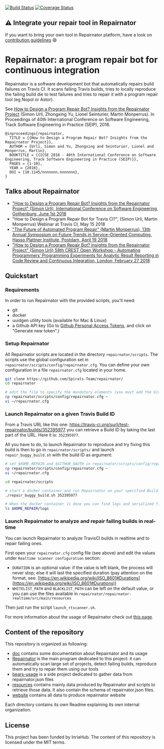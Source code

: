 [![Build Status](https://travis-ci.org/Spirals-Team/repairnator.svg?branch=master)](https://travis-ci.org/Spirals-Team/repairnator) [![Coverage Status](https://coveralls.io/repos/github/Spirals-Team/repairnator/badge.svg?branch=master)](https://coveralls.io/github/Spirals-Team/repairnator?branch=master)

## :warning: Integrate your repair tool in Repairnator

If you want to bring your own tool in Repairnator platform, have a look on [contribution guidelines](/doc/contribute.md) :smile:

# Repairnator: a program repair bot for continuous integration

Repairnator is a software development bot that automatically repairs build failures on Travis CI.
It scans failing Travis builds, tries to locally reproduce the failing build die to test failures and tries to repair it with a program repair tool (eg Nopol or Astor). 

See [How to Design a Program Repair Bot? Insights from the Repairnator Project](https://hal.archives-ouvertes.fr/hal-01691496/document) (Simon Urli, Zhongxing Yu, Lionel Seinturier, Martin Monperrus). In Proceedings of 40th International Conference on Software Engineering, Track Software Engineering in Practice (SEIP), 2018.

```
@inproceedings{repairnator,
  TITLE = {{How to Design a Program Repair Bot? Insights from the Repairnator Project}},
  AUTHOR = {Urli, Simon and Yu, Zhongxing and Seinturier, Lionel and Monperrus, Martin},
  BOOKTITLE = {{ICSE 2018 - 40th International Conference on Software Engineering, Track Software Engineering in Practice (SEIP)}},
  PAGES = {1-10},
  YEAR = {2018},
  DOI = {10.1145/nnnnnnn.nnnnnnn},
}
```
## Talks about Repairnator

* ["How to Design a Program Repair Bot? Insights from the Repairnator Project" (Simon Urli), International Conference on Software Engineering, Gothenburg, June 1st 2018](https://www.icse2018.org/program/program-icse-2018)
* "How to Design a Program Repair Bot for Travis CI?", (Simon Urli, Martin Monperrus) Webinar at Travis CI, May 15 2018
* ["The Future of Automated Program Repair" (Martin Monperrus), 13th Annual Symposium on Future Trends in Service-Oriented Computing, Hasso Plattner Institute, Postdam, April 19 2018](https://hpi.de/veranstaltungen/wissenschaftliche-konferenzen/research-school/2018/symposium-on-future-trends-in-service-oriented-computing.html)
* ["How to Design a Program Repair Bot? Insights from the Repairnator Project" (Simon Urli) 58th CREST Open Workshop - Automating Programmers’ Programming Experiments for Analytic Result Reporting in Code Review and Continuous Integration, London, February 27 2018](http://crest.cs.ucl.ac.uk/cow/58/)

## Quickstart

### Requirements

In order to run Repairnator with the provided scripts, you'll need: 
  - git
  - docker
  - uuidgen utility tools (available for Mac & Linux)
  - a Github API key (Go to [Github Personal Access Tokens](https://github.com/settings/tokens), and click on "Generate new token".)
  
### Setup Repairnator

All Repairnator scripts are located in the directory `repairnator/scripts`. 
The scripts use the global configuration set in `repairnator/scripts/config/repairnator.cfg`.
You can define your own configuration in a file `repairnator.cfg` located in your home.

```bash
git clone https://github.com/Spirals-Team/repairnator/
cd repairnator

# edit the file to specify the mandatory elements (you must add the Github Personal Access Token here)
cp repairnator/scripts/config/repairnator.cfg ~
vi ~/repairnator.cfg
```

### Launch Repairnator on a given Travis Build ID

From a Travis URL like this one: https://travis-ci.org/surli/test-repairnator/builds/352395977 you can retrieve a Build ID by taking the last part of the URL.
Here it is: `352395977`.

All you have to do, to launch Repairnator to reproduce and try fixing this build is then to go in `repairnator/scripts/` and launch `repair_buggy_build.sh` with the build ID as argument:

```bash
# set $HOME_REPAIR and $GITHUB_OAUTH in repairnator/scripts/config/repairnator.cfg
cp repairnator/scripts/config/repairnator.cfg ~
vi ~/repairnator.cfg

cd repairnator/scripts

# start a docker container and run Repairnator on your specified Build ID.
./repair_buggy_build.sh 352395977

# When the docker container is done you can find logs and serialized files in the `$HOME_REPAIR/logs` path.
ls $HOME_REPAIR/logs
```

### Launch Repairnator to analyze and repair failing builds in real-time

You can launch Repairnator to analyze TravisCI builds in realtime and to repair failing ones.

First open your `repairnator.cfg` config file (see above) and edit the values under `Realtime scanner configuration` section:
  - `DURATION` is an optional value: if the value is left blank, the process will never stop; else it will last the specified duration (pay attention on the format, see: [https://en.wikipedia.org/wiki/ISO_8601#Durations](https://en.wikipedia.org/wiki/ISO_8601#Durations))
  - `WHITELIST_PATH` and `BLACKLIST_PATH` can be left on the default value, or you can use the files available in `repairnator/repairnator-realtime/src/main/resources`
  
Then just run the script `launch_rtscanner.sh`.

For more information about the usage of Repairnator check out [this page](/doc/usage.md).

## Content of the repository

This repository is organized as following:

  * [doc](/doc) contains some documentation about Repairnator and its usage
  * [Repairnator](/repairnator) is the main program dedicated to this project: it can automatically scan large set of projects, detect failing builds, reproduce them and try to repair them using our tools
  * [bears-usage](/bears-usage) is a side project dedicated to gather data from repairnator.json files
  * [resources](/resources) contains mainly data produced by Repairnator and scripts to retrieve those data. It also contain the schema of repairnator.json files.
  * [website](/website) contains all data to produce repairnator website
  
Each directory contains its own Readme explaining its own internal organization.

## License

This project has been funded by InriaHub. The content of this repository is licensed under the MIT terms. 

